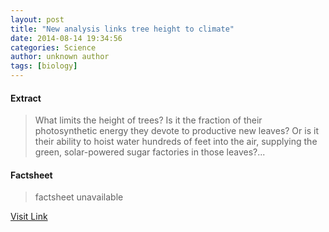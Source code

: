 ```yaml
---
layout: post
title: "New analysis links tree height to climate"
date: 2014-08-14 19:34:56
categories: Science
author: unknown author
tags: [biology]
---
```



#### Extract
>What limits the height of trees? Is it the fraction of their photosynthetic energy they devote to productive new leaves? Or is it their ability to hoist water hundreds of feet into the air, supplying the green, solar-powered sugar factories in those leaves?...

#### Factsheet
>factsheet unavailable

[Visit Link](http://phys.org/news327249280.html)


